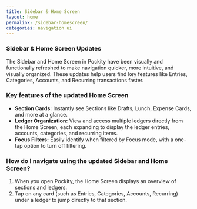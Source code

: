 ```yaml
---
title: Sidebar & Home Screen
layout: home
permalink: /sidebar-homescreen/
categories: navigation ui
---
```


### Sidebar & Home Screen Updates

The Sidebar and Home Screen in Pockity have been visually and functionally refreshed to make navigation quicker, more intuitive, and visually organized. These updates help users find key features like Entries, Categories, Accounts, and Recurring transactions faster.

### Key features of the updated Home Screen

- **Section Cards:** Instantly see Sections like Drafts, Lunch, Expense Cards, and more at a glance.
- **Ledger Organization:** View and access multiple ledgers directly from the Home Screen, each expanding to display the ledger entries, accounts, categories, and recurring items.
- **Focus Filters:** Easily identify when filtered by Focus mode, with a one-tap option to turn off filtering.

### How do I navigate using the updated Sidebar and Home Screen?

1. When you open Pockity, the Home Screen displays an overview of sections and ledgers.
2. Tap on any card (such as Entries, Categories, Accounts, Recurring) under a ledger to jump directly to that section.
